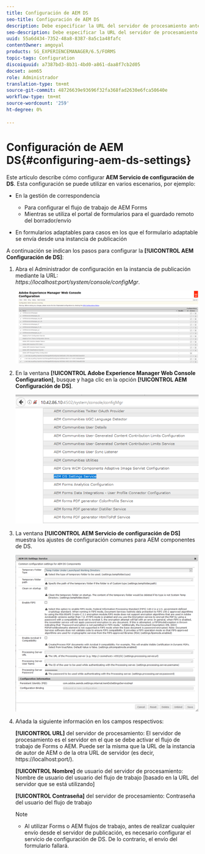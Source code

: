 ```yaml
---
title: Configuración de AEM DS
seo-title: Configuración de AEM DS
description: Debe especificar la URL del servidor de procesamiento antes de enviar un formulario.
seo-description: Debe especificar la URL del servidor de procesamiento antes de enviar un formulario.
uuid: 55a6d434-7352-48a8-8387-8a5c1a48fafc
contentOwner: amgoyal
products: SG_EXPERIENCEMANAGER/6.5/FORMS
topic-tags: Configuration
discoiquuid: a7387bd3-8b31-4bd0-a861-daa8f7cb2d05
docset: aem65
role: Administrador
translation-type: tm+mt
source-git-commit: 48726639e93696f32fa368fad2630e6fca50640e
workflow-type: tm+mt
source-wordcount: '259'
ht-degree: 0%

---
```



# Configuración de AEM DS{#configuring-aem-ds-settings}

Este artículo describe cómo configurar **AEM Servicio de configuración de DS**. Esta configuración se puede utilizar en varios escenarios, por ejemplo:

* En la gestión de correspondencia

   * Para configurar el flujo de trabajo de AEM Forms
   * Mientras se utiliza el portal de formularios para el guardado remoto del borrador/envío

* En formularios adaptables para casos en los que el formulario adaptable se envía desde una instancia de publicación

A continuación se indican los pasos para configurar la **[!UICONTROL AEM Configuración de DS]**:

1. Abra el Administrador de configuración en la instancia de publicación mediante la URL:\
   *https://localhost:port/system/console/configMgr*.

   ![Configuración de AEM consola web](assets/web_configuration_console_new.png)

1. En la ventana **[!UICONTROL Adobe Experience Manager Web Console Configuration]**, busque y haga clic en la opción **[!UICONTROL AEM Configuración de DS]**.

   ![Configuración de DS](assets/ds_settings_new.png)

1. La ventana **[!UICONTROL AEM Servicio de configuración de DS]** muestra los ajustes de configuración comunes para AEM componentes de DS.

   ![Servicio de configuración de DS](assets/ds_settings_service_new.png)

1. Añada la siguiente información en los campos respectivos:

   **[!UICONTROL URL]** del servidor de procesamiento: El servidor de procesamiento es el servidor en el que se debe activar el flujo de trabajo de Forms o AEM. Puede ser la misma que la URL de la instancia de autor de AEM o de la otra URL de servidor (es decir, https://localhost:port/).

   **[!UICONTROL Nombre]** de usuario del servidor de procesamiento: Nombre de usuario del usuario del flujo de trabajo  [basado en la URL del servidor que se está utilizando]

   **[!UICONTROL Contraseña]** del servidor de procesamiento: Contraseña del usuario del flujo de trabajo

   >[!NOTE]
   >
   >
   >    
   >    
   >    * Al utilizar Forms o AEM flujos de trabajo, antes de realizar cualquier envío desde el servidor de publicación, es necesario configurar el servicio de configuración de DS. De lo contrario, el envío del formulario fallará.


